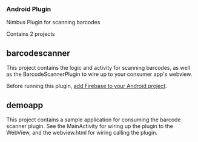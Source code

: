 ### Android Plugin

Nimbus Plugin for scanning barcodes

Contains 2 projects

## barcodescanner

This project contains the logic and activity for scanning barcodes, as well as the BarcodeScannerPlugin to wire up to your consumer app's webview.

Before running this plugin, [add Firebase to your Android project](https://firebase.google.com/docs/android/setup).

## demoapp

This project contains a sample application for consuming the barcode scanner plugin. See the MainActivity for wiring up the plugin to the WebView, and the webview.html for wiring calling the plugin.
